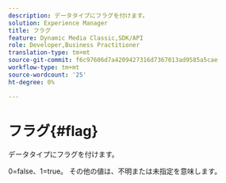 ```yaml
---
description: データタイプにフラグを付けます。
solution: Experience Manager
title: フラグ
feature: Dynamic Media Classic,SDK/API
role: Developer,Business Practitioner
translation-type: tm+mt
source-git-commit: f6c97606d7a4209427316d7367013ad9585a5cae
workflow-type: tm+mt
source-wordcount: '25'
ht-degree: 0%

---
```



# フラグ{#flag}

データタイプにフラグを付けます。

0=false、1=true。 その他の値は、不明または未指定を意味します。
